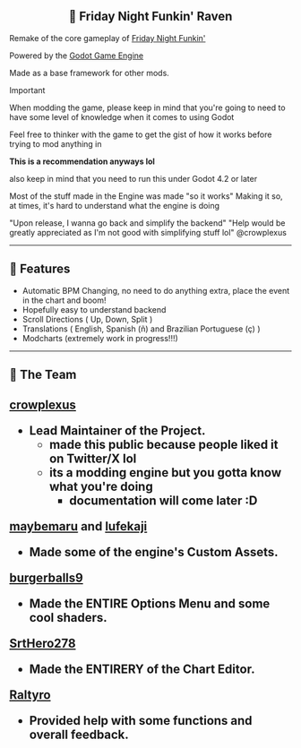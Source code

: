 <h2 align="center">
🖤 Friday Night Funkin' Raven
</h2>

Remake of the core gameplay of [Friday Night Funkin'](https://github.com/FunkinCrew/Funkin)

Powered by the [Godot Game Engine](https://godotengine.org)

Made as a base framework for other mods.

> [!Important]
> When modding the game, please keep in mind that you're going to need to
> have some level of knowledge when it comes to using Godot
> 
> Feel free to thinker with the game to get the gist of how it works before trying to mod anything in
> 
> **This is a recommendation anyways lol**
>
> also keep in mind that you need to run this under Godot 4.2 or later
>
>
>
> Most of the stuff made in the Engine was made "so it works"
> Making it so, at times, it's hard to understand what the engine is doing
>
> "Upon release, I wanna go back and simplify the backend"
> "Help would be greatly appreciated as I'm not good with simplifying stuff lol"
> @crowplexus
> 
---

<h2 align="left">🧩 Features</h2>

- Automatic BPM Changing, no need to do anything extra, place the event in the chart and boom!
- Hopefully easy to understand backend
- Scroll Directions ( Up, Down, Split )
- Translations ( English, Spanish (ñ) and Brazilian Portuguese (ç) )
- Modcharts (extremely work in progress!!!)

---

<h2 align="left">🎀 The Team </h2>

<h2 align="left">

[crowplexus](https://twitter.com/crowplexus)

- Lead Maintainer of the Project.
    - made this public because people liked it on Twitter/X lol
    - its a modding engine but you gotta know what you're doing
        - documentation will come later :D

[maybemaru](https://twitter.com/maybemaru_) and [lufekaji](https://twitter.com/lufekaji)

- Made some of the engine's Custom Assets.

[burgerballs9](https://twitter.com/burgerballs9)

- Made the ENTIRE Options Menu and some cool shaders.

[SrtHero278](https://twitter.com/SrtPro278)

- Made the ENTIRERY of the Chart Editor.

[Raltyro](https://twitter.com/raltyro)

- Provided help with some functions and overall feedback.

</h2>
